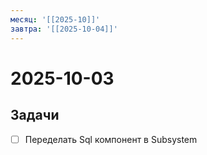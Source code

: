```yaml
---
месяц: '[[2025-10]]'
завтра: '[[2025-10-04]]'
---
```


# 2025-10-03

## Задачи

 - [ ] Переделать Sql компонент в Subsystem
